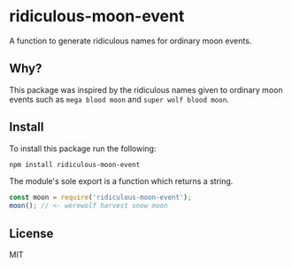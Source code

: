 # ridiculous-moon-event
A function to generate ridiculous names for ordinary moon events.

## Why?
This package was inspired by the ridiculous names given to ordinary moon events such as `mega blood moon` and `super wolf blood moon`.

## Install
To install this package run the following:
```bash
npm install ridiculous-moon-event
```
The module's sole export is a function which returns a string.
```javascript
const moon = require('ridiculous-moon-event');
moon(); // <- werewolf harvest snow moon
```

## License
MIT

